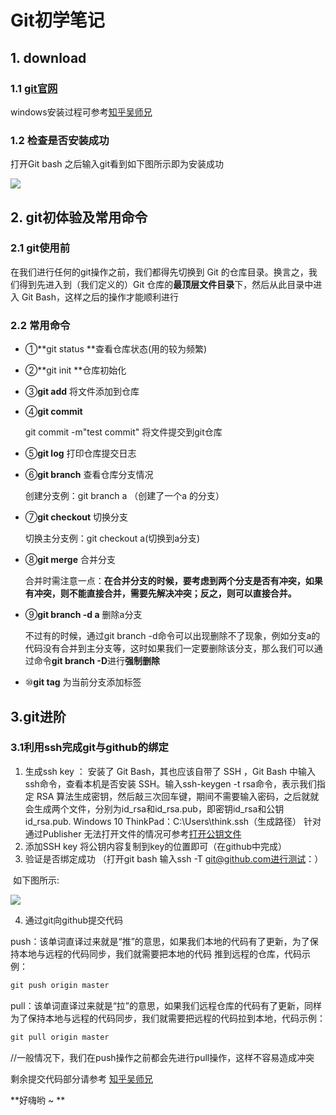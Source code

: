 # Git初学笔记

## 1. download

### 1.1 [git官网](https://git-scm.com/downloads)

windows安装过程可参考[知乎吴师兄](https://www.zhihu.com/question/30119197/answer/1877067450)

### 1.2 检查是否安装成功

打开Git bash 之后输入git看到如下图所示即为安装成功

![](C:\Users\78570\Pictures\git初态.png)

## 2. git初体验及常用命令

### 2.1 git使用前

在我们进行任何的git操作之前，我们都得先切换到 Git 的仓库目录。换言之，我们得到先进入到（我们定义的）Git 仓库的**最顶层文件目录**下，然后从此目录中进入 Git Bash，这样之后的操作才能顺利进行

### 2.2 常用命令

- ①**git status  **查看仓库状态(用的较为频繁)

- ②**git init **仓库初始化

- ③**git add** 将文件添加到仓库

- ④**git commit**

  git commit -m"test commit"  将文件提交到git仓库

- ⑤**git log** 打印仓库提交日志

- ⑥**git branch** 查看仓库分支情况

  创建分支例：git branch a （创建了一个a 的分支）

- ⑦**git checkout** 切换分支

  切换主分支例：git checkout a(切换到a分支)

- ⑧**git merge** 合并分支

  合并时需注意一点：**在合并分支的时候，要考虑到两个分支是否有冲突，如果有冲突，则不能直接合并，需要先解决冲突；反之，则可以直接合并。**

- ⑨**git branch -d a** 删除a分支

  不过有的时候，通过git branch -d命令可以出现删除不了现象，例如分支a的代码没有合并到主分支等，这时如果我们一定要删除该分支，那么我们可以通过命令**git branch -D**进行**强制删除**

- ⑩**git tag** 为当前分支添加标签

## 3.git进阶

### 3.1利用ssh完成git与github的绑定

1. 生成ssh key  ： 安装了 Git Bash，其也应该自带了 SSH  ，Git Bash 中输入ssh命令，查看本机是否安装 SSH。输入ssh-keygen -t rsa命令，表示我们指定 RSA 算法生成密钥，然后敲三次回车键，期间不需要输入密码，之后就就会生成两个文件，分别为id_rsa和id_rsa.pub，即密钥id_rsa和公钥id_rsa.pub. Windows 10 ThinkPad：C:\Users\think\.ssh（生成路径）                                                  针对通过Publisher 无法打开文件的情况可参考[打开公钥文件](https://blog.csdn.net/J_____Q/article/details/108866850)
2. 添加SSH key 将公钥内容复制到key的位置即可（在github中完成）
3. 验证是否绑定成功 （打开git bash 输入ssh -T git@github.com进行测试：）

​     如下图所示:

![](C:\Users\78570\Pictures\验证.png)

4. 通过git向github提交代码

​      push：该单词直译过来就是“推”的意思，如果我们本地的代码有了更新，为了保持本地与远程的代码同步，我们就需要把本地的代码           推到远程的仓库，代码示例：

``` java
git push origin master
```

​      pull：该单词直译过来就是“拉”的意思，如果我们远程仓库的代码有了更新，同样为了保持本地与远程的代码同步，我们就需要把远程的代码拉到本地，代码示例：

```java
git pull origin master
```

//一般情况下，我们在push操作之前都会先进行pull操作，这样不容易造成冲突

剩余提交代码部分请参考 [知乎吴师兄](https://www.zhihu.com/question/30119197/answer/1877067450)

**好嗨哟 ~ **

